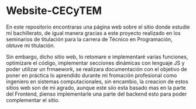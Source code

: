 # Website-CECyTEM
<p>En este repositorio encontraras una página web sobre el sitio donde estudie mi bachillerato, de igual manera gracias a este proyecto realizado en los seminarios de titulación para la carrera de Técnico en Programación, obtuve mi titulación.</p>
<p>Sin embargo, dicho sitio web, lo retomare e implementaré varias funciones, optimizare el código, implementar secciones dinámicas con lenguaje JS y poder utilizar un frmaework, se realizara documentación con el objetivo de poner en práctica lo aprendido durante mi fromación profesional como ingeniero en sistemas computacionales, sin encambio, la creacion de estos sitios web son de mi agrado, aunque este siio esta basado mas en la parte del Frontend, ṕienso implementarle una parte del backend esto para poder complementar el sitio.</p>
